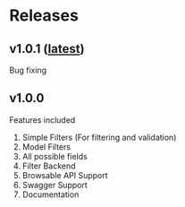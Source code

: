 # Releases

## v1.0.1 ([latest](/en/latest/))
Bug fixing

## v1.0.0
Features included

1. Simple Filters (For filtering and validation)
2. Model Filters
3. All possible fields   
4. Filter Backend
5. Browsable API Support
6. Swagger Support
7. Documentation
